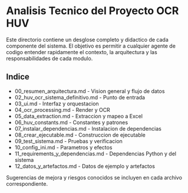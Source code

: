 # Analisis Tecnico del Proyecto OCR HUV

Este directorio contiene un desglose completo y didactico de cada componente del sistema. El objetivo es permitir a cualquier agente de codigo entender rapidamente el contexto, la arquitectura y las responsabilidades de cada modulo.

## Indice
- 00_resumen_arquitectura.md - Vision general y flujo de datos
- 02_huv_ocr_sistema_definitivo.md - Punto de entrada
- 03_ui.md - Interfaz y orquestacion
- 04_ocr_processing.md - Render y OCR
- 05_data_extraction.md - Extraccion y mapeo a Excel
- 06_huv_constants.md - Constantes y patrones
- 07_instalar_dependencias.md - Instalacion de dependencias
- 08_crear_ejecutable.md - Construccion de ejecutable
- 09_test_sistema.md - Pruebas y verificacion
- 10_config_ini.md - Parametros y efectos
- 11_requirements_y_dependencias.md - Dependencias Python y del sistema
- 12_datos_y_artefactos.md - Datos de ejemplo y artefactos

Sugerencias de mejora y riesgos conocidos se incluyen en cada archivo correspondiente.
